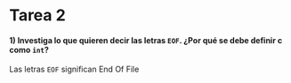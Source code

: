 # Tarea 2
#### 1) Investiga lo que quieren decir las letras `EOF`. ¿Por qué se debe definir c como `int`?
Las letras `EOF` significan End Of File 
